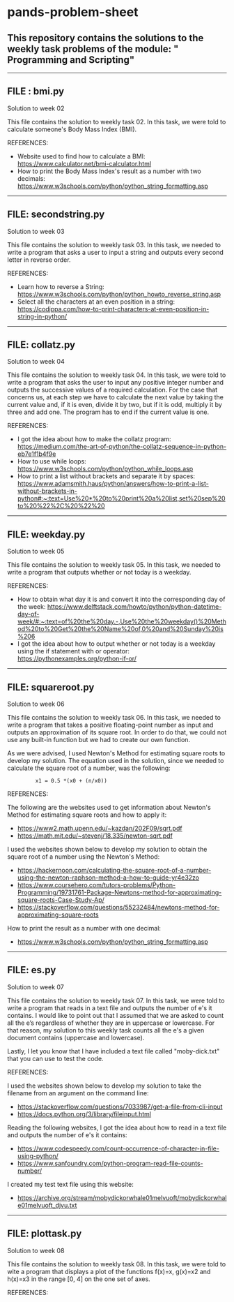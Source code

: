 # pands-problem-sheet


## This repository contains the solutions to the weekly task problems of the module: " Programming and Scripting"


-----------

## FILE : bmi.py 


Solution to week 02

This file contains the solution to weekly task 02. In this task, we were told to calculate someone's Body Mass Index (BMI).

REFERENCES:
- Website used to find how to calculate a BMI: https://www.calculator.net/bmi-calculator.html
- How to print the Body Mass Index's result as a number with two decimals: https://www.w3schools.com/python/python_string_formatting.asp 


-----------

## FILE: secondstring.py


Solution to week 03

This file contains the solution to weekly task 03. In this task, we needed to write a program that asks a user to input a string and outputs every second letter in reverse order. 

REFERENCES:
- Learn how to reverse a String: https://www.w3schools.com/python/python_howto_reverse_string.asp
- Select all the characters at an even position in a string: https://codippa.com/how-to-print-characters-at-even-position-in-string-in-python/


-----------

## FILE: collatz.py


Solution to week 04

 This file contains the solution to weekly task 04. In this task, we were told to write a program that asks the user to input any positive integer number and outputs the successive values of a required calculation. For the case that concerns us, at each step we have to calculate the next value by taking the current value and, if it is even, divide it by two, but if it is odd, multiply it by three and add one. The program has to end if the current value is one.

REFERENCES:
- I got the idea about how to make the collatz program: https://medium.com/the-art-of-python/the-collatz-sequence-in-python-eb7e1f1b4f9e
- How to use while loops: https://www.w3schools.com/python/python_while_loops.asp 
- How to print a list without brackets and separate it by spaces: https://www.adamsmith.haus/python/answers/how-to-print-a-list-without-brackets-in-python#:~:text=Use%20*%20to%20print%20a%20list,set%20sep%20to%20%22%2C%20%22%20 


-----------

## FILE: weekday.py


Solution to week 05

This file contains the solution to weekly task 05. In this task, we needed to write a program that outputs whether or not today is a weekday.

REFERENCES:
- How to obtain what day it is and convert it into the corresponding day of the week: https://www.delftstack.com/howto/python/python-datetime-day-of-week/#:~:text=of%20the%20day.-,Use%20the%20weekday()%20Method%20to%20Get%20the%20Name%20of,0%20and%20Sunday%20is%206
- I got the idea about how to output whether or not today is a weekday using the if statement with or operator: https://pythonexamples.org/python-if-or/


-----------

## FILE: squareroot.py


Solution to week 06

This file contains the solution to weekly task 06. In this task, we needed to write a program that takes a positive floating-point number as input and outputs an approximation of its square root. In order to do that, we could not use any built-in function but we had to create our own function.

As we were advised, I used Newton's Method for estimating square roots to develop my solution. The equation used in the solution, since we needed to calculate the square root of a number, was the following: 

             x1 = 0.5 *(x0 + (n/x0))

REFERENCES:

The following are the websites used to get information about Newton's Method for estimating square roots and how to apply it:
- https://www2.math.upenn.edu/~kazdan/202F09/sqrt.pdf
- https://math.mit.edu/~stevenj/18.335/newton-sqrt.pdf

I used the websites shown below to develop my solution to obtain the square root of a number using the Newton's Method:
- https://hackernoon.com/calculating-the-square-root-of-a-number-using-the-newton-raphson-method-a-how-to-guide-yr4e32zo
- https://www.coursehero.com/tutors-problems/Python-Programming/19731761-Package-Newtons-method-for-approximating-square-roots-Case-Study-Ap/
- https://stackoverflow.com/questions/55232484/newtons-method-for-approximating-square-roots

How to print the result as a number with one decimal: 
- https://www.w3schools.com/python/python_string_formatting.asp 


-----------

## FILE: es.py


Solution to week 07


This file contains the solution to weekly task 07. In this task, we were told to write a program that reads in a text file and outputs the number of e's it contains. I would like to point out that I assumed that we are asked to count all the e’s regardless of whether they are in uppercase or lowercase. For that reason, my solution to this weekly task counts all the e's a given document contains (uppercase and lowercase).

Lastly, I let you know that I have included a text file called "moby-dick.txt" that you can use to test the code.

REFERENCES:

I used the websites shown below to develop my solution to take the filename from an argument on the command line:
- https://stackoverflow.com/questions/7033987/get-a-file-from-cli-input
- https://docs.python.org/3/library/fileinput.html

Reading the following websites, I got the idea about how to read in a text file and outputs the number of e's it contains:
- https://www.codespeedy.com/count-occurrence-of-character-in-file-using-python/
- https://www.sanfoundry.com/python-program-read-file-counts-number/

I created my test text file using this website:
- https://archive.org/stream/mobydickorwhale01melvuoft/mobydickorwhale01melvuoft_djvu.txt 


-----------

## FILE: plottask.py


Solution to week 08

This file contains the solution to weekly task 08. In this task, we were told to wite a program that displays a plot of the functions f(x)=x, g(x)=x2 and h(x)=x3 in the range [0, 4] on the one set of axes.

REFERENCES:




